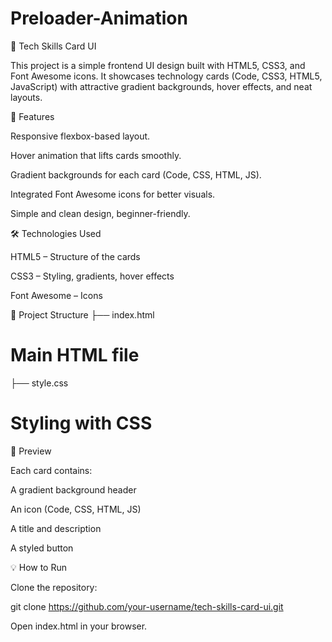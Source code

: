 # Preloader-Animation



🎨 Tech Skills Card UI

This project is a simple frontend UI design built with HTML5, CSS3, and Font Awesome icons.
It showcases technology cards (Code, CSS3, HTML5, JavaScript) with attractive gradient backgrounds, hover effects, and neat layouts.

🚀 Features

Responsive flexbox-based layout.

Hover animation that lifts cards smoothly.

Gradient backgrounds for each card (Code, CSS, HTML, JS).

Integrated Font Awesome icons for better visuals.

Simple and clean design, beginner-friendly.

🛠️ Technologies Used

HTML5 – Structure of the cards

CSS3 – Styling, gradients, hover effects

Font Awesome – Icons

📂 Project Structure
├── index.html  
# Main HTML file
├── style.css   
# Styling with CSS

📸 Preview

Each card contains:

A gradient background header

An icon (Code, CSS, HTML, JS)

A title and description

A styled button

💡 How to Run

Clone the repository:

git clone https://github.com/your-username/tech-skills-card-ui.git


Open index.html in your browser.
